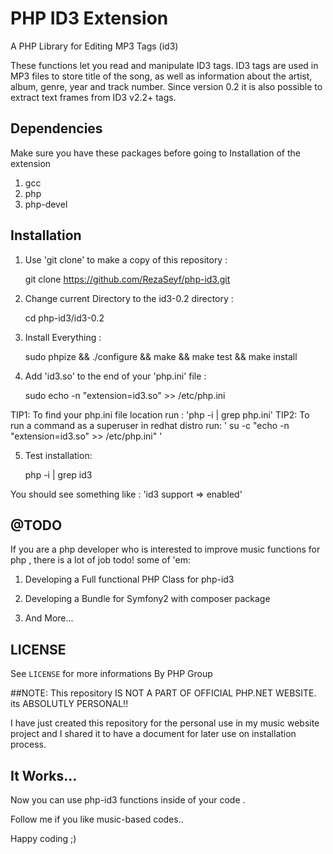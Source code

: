PHP ID3 Extension
=================
A PHP Library for Editing MP3 Tags (id3) 

These functions let you read and manipulate ID3 tags. 
ID3 tags are used in MP3 files to store title of the song, as well as information about the artist, album, genre, year and track number.
Since version 0.2 it is also possible to extract text frames from ID3 v2.2+ tags.

Dependencies
------------

 Make sure you have these packages before going to Installation of the extension

  1.    gcc
  2.    php
  3.    php-devel



Installation
------------

  1. Use 'git clone' to make a copy of this repository :

        git clone https://github.com/RezaSeyf/php-id3.git

  2. Change current Directory to the id3-0.2 directory :

        cd php-id3/id3-0.2

  3. Install Everything :

        sudo phpize && ./configure && make && make test && make install

  4. Add 'id3.so' to the end of your 'php.ini' file :

       sudo echo -n "extension=id3.so" >> /etc/php.ini

  TIP1: To find your php.ini file location run : 'php -i | grep php.ini'
  TIP2: To run a command as a superuser in redhat distro run: ' su -c "echo -n "extension=id3.so" >> /etc/php.ini" '

  5. Test installation:

       php -i | grep id3

  You should see something like :  'id3 support => enabled'


@TODO
-----
If you are a php developer who is interested to improve music functions for php , there is a lot of job todo!
some of 'em:
   
  1. Developing a Full functional PHP Class for php-id3

  2. Developing a Bundle for Symfony2 with composer package
 
  3. And More... 

 
LICENSE
-------
See ``LICENSE`` for more informations By PHP Group

##NOTE:
This repository IS NOT A PART OF OFFICIAL PHP.NET WEBSITE. its ABSOLUTLY PERSONAL!!

I have just created this repository for the personal use in my music website project and I shared it to have a document for later use on installation process. 


It Works...
-----------
Now you can use php-id3 functions inside of your code .

Follow me if you like music-based codes..

Happy coding ;) 
